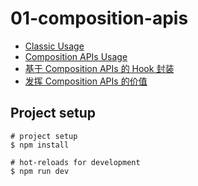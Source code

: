 # 01-composition-apis

- [Classic Usage](01-classic)
- [Composition APIs Usage](02-composition)
- [基于 Composition APIs 的 Hook 封装](03-hooks)
- [发挥 Composition APIs 的价值](04-todos)

## Project setup

```shell
# project setup
$ npm install

# hot-reloads for development
$ npm run dev
```
